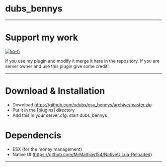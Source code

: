 # dubs_bennys

----------
# Support my work

[![ko-fi](https://ko-fi.com/img/githubbutton_sm.svg)](https://ko-fi.com/E1E0690WK)

If you use my plugin and modify it merge it here in the repository. 
If you are server owner and use this plugin give some credit!

----------
# Download & Installation

- Download https://github.com/xdubx/esx_bennys/archive/master.zip
- Put it in the [plugins] directory
- Add this in your server.cfg:
start dubs_bennys

# Dependencis
- ESX (for the money management)
- Native UI (https://github.com/MrMathias154/NativeUILua-Reloaded)

-------------------------

